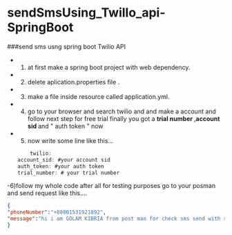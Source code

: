 # sendSmsUsing_Twillo_api-SpringBoot
###send sms usng spring boot Twilio API

- 1) at first make a spring boot project with web dependency.
- 2) delete aplication.properties file .
- 3) make a file inside resource called application.yml.
- 4) go to your browser and search twilio and and make a account and follow next step for free trial finally you got a <b>trial number </b>,<b>account sid </b> and " auth token " now
- 5) now write some line like this...

    ```java
        twilio:
  account_sid: #your account sid
  auth_token: #your auth token
  trial_number: # your trial number
    ```
-6)follow my whole code after all for testing purposes go to your posman and send request like this....

```json
{	
"phoneNumber":"+88001531921892",
"message":"hi i am GOLAM KIBRIA from post man for check sms send with spring boot"
}
```
